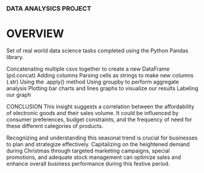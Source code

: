 ### DATA ANALYSICS PROJECT
# OVERVIEW 
Set of real world data science tasks completed using the Python Pandas library.

Concatenating multiple csvs together to create a new DataFrame (pd.concat) Adding columns Parsing cells as strings to make new columns (.str) Using the .apply() method Using groupby to perform aggregate analysis Plotting bar charts and lines graphs to visualize our results Labeling our graph

CONCLUSION This insight suggests a correlation between the affordability of electronic goods and their sales volume. It could be influenced by consumer preferences, budget constraints, and the frequency of need for these different categories of products.

Recognizing and understanding this seasonal trend is crucial for businesses to plan and strategize effectively. Capitalizing on the heightened demand during Christmas through targeted marketing campaigns, special promotions, and adequate stock management can optimize sales and enhance overall business performance during this festive period.
